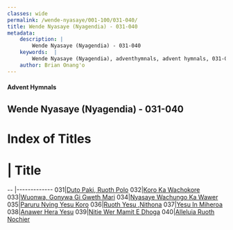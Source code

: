 ```yaml
---
classes: wide
permalink: /wende-nyasaye/001-100/031-040/
title: Wende Nyasaye (Nyagendia) - 031-040
metadata:
    description: |
        Wende Nyasaye (Nyagendia) - 031-040
    keywords:  |
        Wende Nyasaye (Nyagendia), adventhymnals, advent hymnals, 031-040
    author: Brian Onang'o
---
```


#### Advent Hymnals
## Wende Nyasaye (Nyagendia) - 031-040

# Index of Titles
# | Title                        
-- |-------------
031|[Duto Paki, Ruoth Polo](/wende-nyasaye/001-100/031-040/Duto-Paki,-Ruoth-Polo)
032|[Koro Ka Wachokore](/wende-nyasaye/001-100/031-040/Koro-Ka-Wachokore)
033|[Wuonwa, Gonywa Gi Gweth Mari](/wende-nyasaye/001-100/031-040/Wuonwa,-Gonywa-Gi-Gweth-Mari)
034|[Nyasaye Wachungo Ka Wawer](/wende-nyasaye/001-100/031-040/Nyasaye-Wachungo-Ka-Wawer)
035|[Paruru Nying Yesu Koro](/wende-nyasaye/001-100/031-040/Paruru-Nying-Yesu-Koro)
036|[Ruoth Yesu ,Nithona](/wende-nyasaye/001-100/031-040/Ruoth-Yesu-,Nithona)
037|[Yesu In Miheroa](/wende-nyasaye/001-100/031-040/Yesu-In-Miheroa)
038|[Anawer Hera Yesu](/wende-nyasaye/001-100/031-040/Anawer-Hera-Yesu)
039|[Nitie Wer Mamit E Dhoga](/wende-nyasaye/001-100/031-040/Nitie-Wer-Mamit-E-Dhoga)
040|[Alleluia Ruoth Nochier](/wende-nyasaye/001-100/031-040/Alleluia-Ruoth-Nochier)